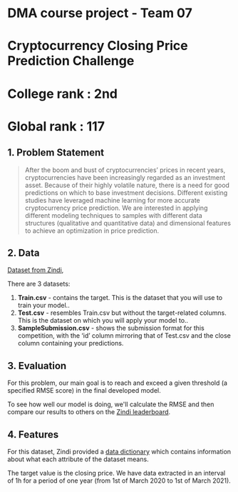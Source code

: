 # DMA course project - Team 07
# Cryptocurrency Closing Price Prediction Challenge 
# College rank : 2nd
# Global rank : 117


## 1. Problem Statement

> After the boom and bust of cryptocurrencies’ prices in recent years, cryptocurrencies have been increasingly regarded as an investment asset. Because of their highly volatile nature, there is a need for good predictions on which to base investment decisions. Different existing studies have leveraged machine learning for more accurate cryptocurrency price prediction. We are interested in applying different modeling techniques to samples with different data structures (qualitative and quantitative data) and dimensional features to achieve an optimization in price prediction.


## 2. Data

[Dataset from Zindi](https://zindi.africa/competitions/cryptocurrency-closing-price-prediction/data), 

There are 3 datasets:
1. **Train.csv** - contains the target. This is the dataset that you will use to train your model..
2. **Test.csv** - resembles Train.csv but without the target-related columns. This is the dataset on which you will apply your model to..
3. **SampleSubmission.csv** - shows the submission format for this competition, with the ‘id’ column mirroring that of Test.csv and the close column containing your predictions.

## 3. Evaluation

For this problem, our main goal is to reach and exceed a given threshold (a specified RMSE score) in the final developed model.

To see how well our model is doing, we'll calculate the RMSE and then compare our results to others on the [Zindi leaderboard](https://zindi.africa/competitions/cryptocurrency-closing-price-prediction/leaderboard).

## 4. Features

For this dataset, Zindi provided a [data dictionary](https://zindi.africa/competitions/cryptocurrency-closing-price-prediction/data)  which contains information about what each attribute of the dataset means. 

The target value is the closing price. We have data extracted in an interval of 1h for a period of one year (from 1st of March 2020 to 1st of March 2021).
